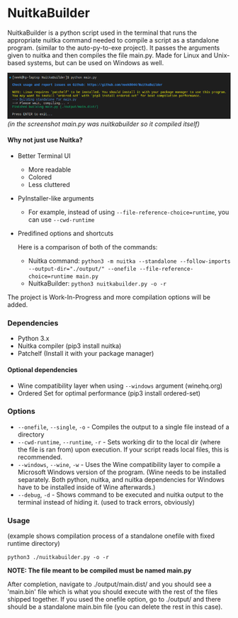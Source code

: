 # NuitkaBuilder

NuitkaBuilder is a python script used in the terminal that runs the appropriate nuitka command needed to compile a script as a standalone program. (similar to the auto-py-to-exe project). It passes the arguments given to nuitka and then compiles the file main.py. Made for Linux and Unix-based systems, but can be used on Windows as well. 

![screenshot](https://github.com/neek8044/NuitkaBuilder/blob/master/screenshot.png?raw=true)
*(in the screenshot main.py was nuitkabuilder so it compiled itself)*

#### Why not just use Nuitka?
- Better Terminal UI
  - More readable
  - Colored
  - Less cluttered

- PyInstaller-like arguments
  - For example, instead of using `--file-reference-choice=runtime`, you can use `--cwd-runtime`

- Predifined options and shortcuts

  Here is a comparison of both of the commands:
  - Nuitka command: `python3 -m nuitka --standalone --follow-imports --output-dir="./output/" --onefile --file-reference-choice=runtime main.py`
   - NuitkaBuilder: `python3 nuitkabuilder.py -o -r`

The project is Work-In-Progress and more compilation options will be added.

### Dependencies
- Python 3.x
- Nuitka compiler (pip3 install nuitka)
- Patchelf (Install it with your package manager)

#### Optional dependencies
- Wine compatibility layer when using `--windows` argument (winehq.org)
- Ordered Set for optimal performance (pip3 install ordered-set)

### Options
- `--onefile`, `--single`, `-o` - Compiles the output to a single file instead of a directory
- `--cwd-runtime`, `--runtime`, `-r` - Sets working dir to the local dir (where the file is ran from) upon execution. If your script reads local files, this is recommended.
- `--windows`, `--wine`, `-w` - Uses the Wine compatibility layer to compile a Microsoft Windows version of the program. (Wine needs to be installed separately. Both python, nuitka, and nuitka dependencies for Windows have to be installed inside of Wine afterwards.)
- `--debug`, `-d` - Shows command to be executed and nuitka output to the terminal instead of hiding it. (used to track errors, obviously)

### Usage
(example shows compilation process of a standalone onefile with fixed runtime directory)
```
python3 ./nuitkabuilder.py -o -r
```
**NOTE: The file meant to be compiled must be named main.py**

After completion, navigate to ./output/main.dist/ and you should see a 'main.bin' file which is what you should execute with the rest of the files shipped together. If you used the onefile option, go to ./output/ and there should be a standalone main.bin file (you can delete the rest in this case).
